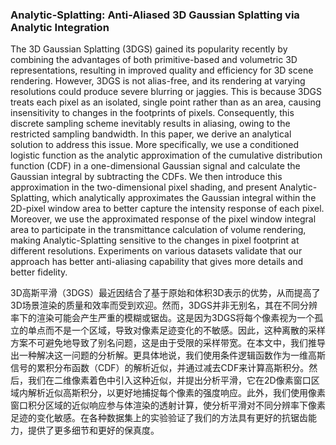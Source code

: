 ### Analytic-Splatting: Anti-Aliased 3D Gaussian Splatting via Analytic Integration

The 3D Gaussian Splatting (3DGS) gained its popularity recently by combining the advantages of both primitive-based and volumetric 3D representations, resulting in improved quality and efficiency for 3D scene rendering. However, 3DGS is not alias-free, and its rendering at varying resolutions could produce severe blurring or jaggies. This is because 3DGS treats each pixel as an isolated, single point rather than as an area, causing insensitivity to changes in the footprints of pixels. Consequently, this discrete sampling scheme inevitably results in aliasing, owing to the restricted sampling bandwidth. In this paper, we derive an analytical solution to address this issue. More specifically, we use a conditioned logistic function as the analytic approximation of the cumulative distribution function (CDF) in a one-dimensional Gaussian signal and calculate the Gaussian integral by subtracting the CDFs. We then introduce this approximation in the two-dimensional pixel shading, and present Analytic-Splatting, which analytically approximates the Gaussian integral within the 2D-pixel window area to better capture the intensity response of each pixel. Moreover, we use the approximated response of the pixel window integral area to participate in the transmittance calculation of volume rendering, making Analytic-Splatting sensitive to the changes in pixel footprint at different resolutions. Experiments on various datasets validate that our approach has better anti-aliasing capability that gives more details and better fidelity.

3D高斯平滑（3DGS）最近因结合了基于原始和体积3D表示的优势，从而提高了3D场景渲染的质量和效率而受到欢迎。然而，3DGS并非无别名，其在不同分辨率下的渲染可能会产生严重的模糊或锯齿。这是因为3DGS将每个像素视为一个孤立的单点而不是一个区域，导致对像素足迹变化的不敏感。因此，这种离散的采样方案不可避免地导致了别名问题，这是由于受限的采样带宽。在本文中，我们推导出一种解决这一问题的分析解。更具体地说，我们使用条件逻辑函数作为一维高斯信号的累积分布函数（CDF）的解析近似，并通过减去CDF来计算高斯积分。然后，我们在二维像素着色中引入这种近似，并提出分析平滑，它在2D像素窗口区域内解析近似高斯积分，以更好地捕捉每个像素的强度响应。此外，我们使用像素窗口积分区域的近似响应参与体渲染的透射计算，使分析平滑对不同分辨率下像素足迹的变化敏感。在各种数据集上的实验验证了我们的方法具有更好的抗锯齿能力，提供了更多细节和更好的保真度。
